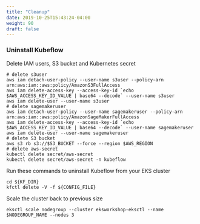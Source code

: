 ```yaml
---
title: "Cleanup"
date: 2019-10-25T15:43:24-04:00
weight: 90
draft: false
---
```


### Uninstall Kubeflow

Delete IAM users, S3 bucket and Kubernetes secret
```
# delete s3user
aws iam detach-user-policy --user-name s3user --policy-arn arn:aws:iam::aws:policy/AmazonS3FullAccess
aws iam delete-access-key --access-key-id `echo $AWS_ACCESS_KEY_ID_VALUE | base64 --decode` --user-name s3user
aws iam delete-user --user-name s3user
# delete sagemakeruser
aws iam detach-user-policy --user-name sagemakeruser --policy-arn arn:aws:iam::aws:policy/AmazonSageMakerFullAccess
aws iam delete-access-key --access-key-id `echo $AWS_ACCESS_KEY_ID_VALUE | base64 --decode` --user-name sagemakeruser
aws iam delete-user --user-name sagemakeruser
# delete S3 bucket
aws s3 rb s3://$S3_BUCKET --force --region $AWS_REGION
# delete aws-secret
kubectl delete secret/aws-secret
kubectl delete secret/aws-secret -n kubeflow
```
Run these commands to uninstall Kubeflow from your EKS cluster
```
cd ${KF_DIR}
kfctl delete -V -f ${CONFIG_FILE}
```
Scale the cluster back to previous size
```
eksctl scale nodegroup --cluster eksworkshop-eksctl --name $NODEGROUP_NAME --nodes 3
```

